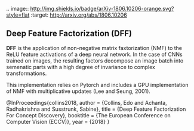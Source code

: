 .. image:: http://img.shields.io/badge/arXiv-1806.10206-orange.svg?style=flat
:target: http://arxiv.org/abs/1806.10206

Deep Feature Factorization (DFF)
--------------------------------

**DFF** is the application of non-negative matrix faxtorization (NMF) to the ReLU feature activations of a deep neural network. In the case of CNNs trained on images, the resulting factors decompose an image batch into semenatic parts with a high degree of invariance to complex transformations.

This implementation relies on Pytorch and includes a GPU implementation of NMF with multiplicative updates (Lee and Seung, 2001).

@InProceedings{collins2018,
	author = {Collins, Edo and Achanta, Radhakrishna and Susstrunk, Sabine},
	title = {Deep Feature Factorization For Concept Discovery},
	booktitle = {The European Conference on Computer Vision (ECCV)},
	year = {2018}
} 

